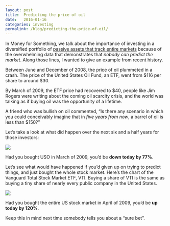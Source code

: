 ```yaml
---
layout: post
title:  Predicting the price of oil
date:   2016-01-16
categories: investing
permalink: /blog/predicting-the-price-of-oil/
---
```


[1]: http://www.moneyforsomething.org/book/passive-investments/
[2]: /wp-content/uploads/files/Screen%20Shot%202016-01-18%20at%2013.07.28.png
[3]: /wp-content/uploads/files/Screen%20Shot%202016-01-18%20at%2013.19.06.png

In Money for Something, we talk about the importance of investing in a diversified portfolio of [passive assets that track entire markets](http://www.moneyforsomething.org/book/passive-investments/) because of the overwhelming data that demonstrates that *nobody can predict the market*. Along those lines, I wanted to give an example from recent history.

Between June and December of 2008, the price of oil plummeted in a crash. The price of the United States Oil Fund, an ETF, went from $116 per share to around $30. 

By March of 2009, the ETF price had recovered to $40, people like Jim Rogers were writing about the coming oil scarcity crisis, and the world was talking as if buying oil was the opportunity of a lifetime.

A friend who was bullish on oil commented, “Is there any scenario in which you could conceivably imagine that in <em>five years from now</em>, a barrel of oil is less than $150?”

Let’s take a look at what did happen over the next six and a half years for those investors:

![][2]

Had you bought USO in March of 2009, you’d be <strong>down today by 77%</strong>.

Let’s see what would have happened if you’d given up on trying to predict things, and just bought the whole stock market. Here’s the chart of the Vanguard Total Stock Market ETF, VTI. Buying a share of VTI is the same as buying a tiny share of nearly every public company in the United States. 

![][3]

Had you bought the entire US stock market in April of 2009, you’d be <strong>up today by 120%</strong>.

Keep this in mind next time somebody tells you about a “sure bet”.